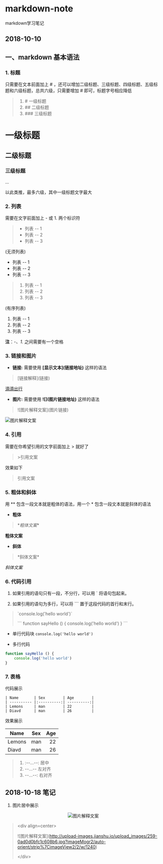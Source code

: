 # markdown-note
markdown学习笔记

## 2018-10-10

## 一、markdown 基本语法

### 1. 标题

只需要在文本前面加上 # ，还可以增加二级标题、三级标题、四级标题、五级标题和六级标题，总共六级，只需要增加 # 即可，标题字号相应降低

>1. \#   一级标题
>2. \##  二级标题
>3. \### 三级标题

# 一级标题
## 二级标题
### 三级标题

...

以此类推，最多六级，其中一级标题文字最大

### 2. 列表

需要在文字前面加上 - 或 1. 两个标识符

>- 列表 -- 1
>- 列表 -- 2
>- 列表 -- 3

(无须列表)

- 列表 -- 1
- 列表 -- 2
- 列表 -- 3

>1. 列表 -- 1
>2. 列表 -- 2
>3. 列表 -- 3

(有序列表)

1. 列表 -- 1
2. 列表 -- 2
3. 列表 -- 3

**注**：*-、1.* 之间需要有一个空格

### 3. 链接和图片

- **链接:**
需要使用 **\[显示文本](链接地址)** 这样的语法

>\[链接解释](链接)

[滴滴出行](https://www.didiglobal.com/)

- **图片:**
需要使用 **\!\[](图片链接地址)** 这样的语法

>\!\[图片解释文案](图片链接)

![图片解释文案](http://upload-images.jianshu.io/upload_images/259-0ad0d0bfc1c608b6.jpg?imageMogr2/auto-orient/strip%7CimageView2/2/w/1240)

### 4. 引用

需要在你希望引用的文字前面加上 > 就好了

>\>引用文案

效果如下
>引用文案

### 5. 粗体和斜体

用 ** 包含一段文本就是粗体的语法，用一个 * 包含一段文本就是斜体的语法

- **粗体**
>\**粗体文案**

**粗体文案**

- **斜体**
>\*斜体文案*

*斜体文案*

### 6. 代码引用

1. 如果引用的语句只有一段，不分行，可以用 \` 将语句包起来。

2. 如果引用的语句为多行，可以将 \`\`\` 置于这段代码的首行和末行。

>\`console.log('hello world')\`
>
>\`\`\`
>function sayHello () {
>  console.log('hello world')
>}
>\`\`\`

- 单行代码块
`console.log('hello world')`

- 多行代码
```javascript
function sayHello () {
    console.log('hello world')
}
```

### 7. 表格

代码展示
```
| Name       | Sex        | Age        |
| ---------- |:----------:| ----------:|
| Lemons     | man        | 22         |
| Diavd      | man        | 26         |
```
效果展示

| Name       | Sex        | Age        |
| ---------- |:----------:| ----------:|
| Lemons     | man        | 22         |
| Diavd      | man        | 26         |

>1. :--...--: 居中
>2. --...-- 左对齐
>3. --...--: 右对齐

## 2018-10-18 笔记
1. 图片居中展示

<div align=center>

![图片解释文案](http://upload-images.jianshu.io/upload_images/259-0ad0d0bfc1c608b6.jpg?imageMogr2/auto-orient/strip%7CimageView2/2/w/1240)

</div>

>\<div align=center>
>
>\!\[图片解释文案](http://upload-images.jianshu.io/upload_images/259-0ad0d0bfc1c608b6.jpg?imageMogr2/auto-orient/strip%7CimageView2/2/w/1240)
>
>\</div>
